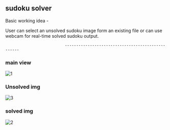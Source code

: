 ## sudoku solver



Basic working idea -

User can select an unsolved sudoku image form an existing file or can use webcam for real-time solved sudoku output.



                              --------------------------------------------------



### main view

![1](https://user-images.githubusercontent.com/62927960/107689418-d0f96480-6cce-11eb-9389-df2d6277a220.png)

### Unsolved img
![3](https://user-images.githubusercontent.com/62927960/107689517-eec6c980-6cce-11eb-9246-1f10dbcb6114.png)

### solved img
![2](https://user-images.githubusercontent.com/62927960/107689607-0aca6b00-6ccf-11eb-9ed8-e0a6391dddd0.png)
